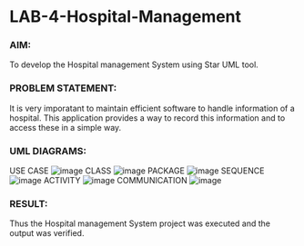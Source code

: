 # LAB-4-Hospital-Management
### AIM:
To develop the Hospital management System using Star UML tool.
### PROBLEM STATEMENT:
It is very imporatant to maintain efficient software to handle information of a hospital.
This application provides a way to record this information and to access these in a simple way.

### UML DIAGRAMS:
USE CASE
![image](https://github.com/user-attachments/assets/f89b7226-9ea3-4ce9-a1ba-9ae8d1d37d5f)
CLASS
![image](https://github.com/user-attachments/assets/07f0577c-0eba-42af-8313-f7a38c6b659a)
PACKAGE
![image](https://github.com/user-attachments/assets/089ebdcb-b609-4389-9e60-6b394d71ddc3)
SEQUENCE
![image](https://github.com/user-attachments/assets/2e8ec56d-037e-4ffa-b45d-f0bf4eac6943)
ACTIVITY
![image](https://github.com/user-attachments/assets/c1b82085-ed0b-4b8e-9158-b42cd8c783cf)
COMMUNICATION
![image](https://github.com/user-attachments/assets/88396ed7-4cf7-4a7c-8d5f-1bf017f4781e)



### RESULT:
Thus the Hospital management System project was executed and the output was verified.
